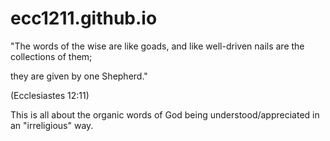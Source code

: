 # ecc1211.github.io
"The words of the wise are like goads, and like well-driven nails are the collections of them; 


they are given by one Shepherd." 

(Ecclesiastes 12:11)

This is all about the organic words of God being understood/appreciated in an "irreligious" way.
